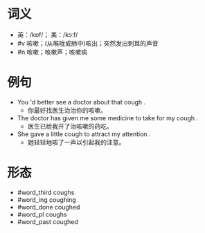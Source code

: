 # 词义
- 英：/kɒf/； 美：/kɔːf/
- #v 咳嗽；(从喉咙或肺中)咳出；突然发出刺耳的声音
- #n 咳嗽；咳嗽声；咳嗽病
# 例句
- You 'd better see a doctor about that cough .
	- 你最好找医生治治你的咳嗽。
- The doctor has given me some medicine to take for my cough .
	- 医生已给我开了治咳嗽的药吃。
- She gave a little cough to attract my attention .
	- 她轻轻地咳了一声以引起我的注意。
# 形态
- #word_third coughs
- #word_ing coughing
- #word_done coughed
- #word_pl coughs
- #word_past coughed
